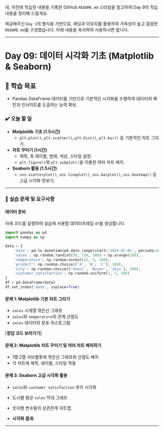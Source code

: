네, 이전에 학습한 내용을 기록한 GitHub `README.md` 스타일을 참고하여 Day 9의 학습 내용을 정리해 드릴게요.

제공해주신 `Day 1`의 형식을 기반으로, 헤딩과 이모지를 활용하여 가독성이 높고 깔끔한 `README.md`를 구성했습니다. 아래 내용을 복사하여 사용하시면 됩니다.

-----

# Day 09: 데이터 시각화 기초 (Matplotlib & Seaborn)

## 🎯 학습 목표

  - Pandas DataFrame 데이터를 기반으로 기본적인 시각화를 수행하여 데이터의 패턴과 인사이트를 도출하는 능력 확보.

### ✔️ 오늘 할 일

  - **Matplotlib 기초 (1.5시간)**
      - `plt.plot()`, `plt.scatter()`, `plt.hist()`, `plt.bar()` 등 기본적인 차트 그리기.
  - **차트 꾸미기 (1시간)**
      - 제목, 축 레이블, 범례, 색상, 스타일 설정.
      - `plt.figure()`와 `plt.subplot()`을 이용한 여러 차트 배치.
  - **Seaborn 활용 (1.5시간)**
      - `sns.scatterplot()`, `sns.lineplot()`, `sns.barplot()`, `sns.heatmap()` 등 고급 시각화 맛보기.

-----

### 📝 실습 문제 및 요구사항

#### 데이터 준비

아래 코드를 실행하여 실습에 사용할 데이터프레임 `df`를 생성합니다.

```python
import pandas as pd
import numpy as np

data = {
    'date': pd.to_datetime(pd.date_range(start='2024-01-01', periods=100, freq='D')),
    'sales': np.random.randint(50, 150, 100) + np.arange(100),
    'temperature': np.random.normal(15, 5, 100),
    'product': np.random.choice(['A', 'B', 'C'], 100),
    'city': np.random.choice(['Seoul', 'Busan', 'Jeju'], 100),
    'customer_satisfaction': np.random.uniform(3, 5, 100)
}
df = pd.DataFrame(data)
df.set_index('date', inplace=True)
```

#### 문제 1: Matplotlib 기본 차트 그리기

  - `sales` 시계열 꺾은선 그래프
  - `sales`와 `temperature`의 관계 산점도
  - `sales` 데이터의 분포 히스토그램

[**정답 코드 보러가기**]



#### 문제 2: Matplotlib 차트 꾸미기 및 여러 차트 배치하기

  - 1행 2열 서브플롯에 꺾은선 그래프와 산점도 배치
  - 각 차트에 제목, 레이블, 스타일 적용

#### 문제 3: Seaborn 고급 시각화 활용

  - `sales`와 `customer_satisfaction` 추이 시각화
  - 도시별 평균 `sales` 막대 그래프
  - 숫자형 변수들의 상관관계 히트맵



  - **시각화 결과:**

-----

